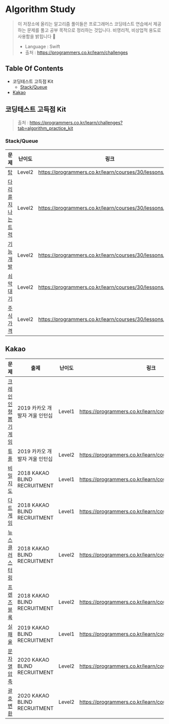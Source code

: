 # Algorithm Study
> 이 저장소에 올리는 알고리즘 풀이들은 프로그래머스 코딩테스트 연습에서 제공하는 문제를 풀고 공부 목적으로 정리하는 것입니다. 비영리적, 비상업적 용도로 사용함을 밝힙니다 🙂
>
> - Language : Swift
> - 출처 : https://programmers.co.kr/learn/challenges

## Table Of Contents

- 코딩테스트 고득점 Kit
  - [Stack/Queue](https://github.com/cskime/Algorithm#stackqueue)
- [Kakao](https://github.com/cskime/Algorithm#kakao)

## 코딩테스트 고득점 Kit

> 출처 : https://programmers.co.kr/learn/challenges?tab=algorithm_practice_kit

### Stack/Queue

| 문제                                                         | 난이도 | 링크                                                     | Note |
| ------------------------------------------------------------ | ------ | -------------------------------------------------------- | ---- |
| [탑](https://github.com/cskime/Algorithm/blob/master/StackQueue/탑.md) | Level2 | https://programmers.co.kr/learn/courses/30/lessons/42588 |      |
| [다리를 지나는 트럭](https://github.com/cskime/Algorithm/blob/master/StackQueue/다리를-지나는-트럭.md) | Level2 | https://programmers.co.kr/learn/courses/30/lessons/42583 |      |
| [기능개발](https://github.com/cskime/Algorithm/blob/master/StackQueue/기능개발.md) | Level2 | https://programmers.co.kr/learn/courses/30/lessons/42586 |      |
| [쇠막대기](https://github.com/cskime/Algorithm/blob/master/StackQueue/쇠막대기.md) | Level2 | https://programmers.co.kr/learn/courses/30/lessons/42585 |      |
| [주식가격](https://github.com/cskime/Algorithm/blob/master/StackQueue/주식가격.md) | Level2 | https://programmers.co.kr/learn/courses/30/lessons/42584 |      |

## Kakao

| 문제                                                         | 출제                           | 난이도 | 링크                                                     | Note |
| ------------------------------------------------------------ | ------------------------------ | ------ | -------------------------------------------------------- | ---- |
| [크레인 인형 뽑기 게임](https://github.com/cskime/Algorithm/blob/master/kakao/크레인-인형-뽑기-게임.md) | 2019 카카오 개발자 겨울 인턴십 | Level1 | https://programmers.co.kr/learn/courses/30/lessons/64061 |      |
| [튜플](https://github.com/cskime/Algorithm/blob/master/kakao/비밀지도.md) | 2019 카카오 개발자 겨울 인턴십 | Level2 | https://programmers.co.kr/learn/courses/30/lessons/64065 |      |
| [비밀지도](https://github.com/cskime/Algorithm/blob/master/kakao/튜플.md) | 2018 KAKAO BLIND RECRUITMENT   | Level1 | https://programmers.co.kr/learn/courses/30/lessons/17681 |      |
| [다트게임](https://github.com/cskime/Algorithm/blob/master/kakao/다트게임.md) | 2018 KAKAO BLIND RECRUITMENT   | Level1 | https://programmers.co.kr/learn/courses/30/lessons/17682 |      |
| [뉴스 클러스터링](https://github.com/cskime/Algorithm/blob/master/kakao/뉴스-클러스터링.md) | 2018 KAKAO BLIND RECRUITMENT   | Level2 | https://programmers.co.kr/learn/courses/30/lessons/17677 |      |
| [프렌즈 블록](https://github.com/cskime/Algorithm/blob/master/kakao/프렌즈블록.md) | 2018 KAKAO BLIND RECRUITMENT   | Level2 | https://programmers.co.kr/learn/courses/30/lessons/17679 |      |
| [실패율](https://github.com/cskime/Algorithm/blob/master/kakao/실패율.md) | 2019 KAKAO BLIND RECRUITMENT   | Level1 | https://programmers.co.kr/learn/courses/30/lessons/42889 |      |
| [문자열 압축](https://github.com/cskime/Algorithm/blob/master/kakao/문자열압축.md) | 2020 KAKAO BLIND RECRUITMENT   | Level2 | https://programmers.co.kr/learn/courses/30/lessons/60057 |      |
| [괄호 변환](https://github.com/cskime/Algorithm/blob/master/kakao/괄호변환.md) | 2020 KAKAO BLIND RECRUITMENT   | Level2 | https://programmers.co.kr/learn/courses/30/lessons/60058 |      |

